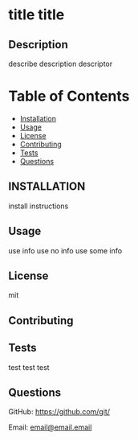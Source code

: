 # title title

## Description

describe description descriptor

# Table of Contents

* [Installation](#installation)
* [Usage](#usage)
* [License](#license)
* [Contributing](#contributing)
* [Tests](#tests)
* [Questions](#questions)

## INSTALLATION

install instructions

## Usage

use info use no info use some info

## License

mit

## Contributing

## Tests

test test test

## Questions

GitHub: https://github.com/git/

Email: email@email.email